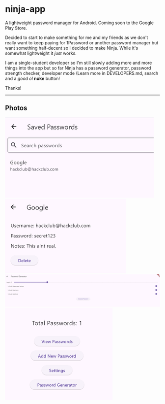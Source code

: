 # ninja-app
A lightweight password manager for Android. Coming soon to the Google Play Store.

Decided to start to make something for me and my friends as we don't really want to keep paying for 1Password or another password manager but want something half-decent so I decided to make Ninja. While it's somewhat lightweight it *just* works.

I am a single-student developer so I'm still slowly adding more and more things into the app but so far Ninja has a password generator, password strength checker, developer mode (Learn more in DEVELOPERS.md, search and a *good ol* **nuke** button!

Thanks!

***
## Photos
![Saved Password](/img/savedpass.png)
![Password Preview](/img/passpreview.png)
![Password Generator](/img/passgen.png)
![Home Page](/img/homepage.png)
